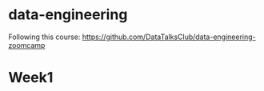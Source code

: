 # data-engineering
Following this course: https://github.com/DataTalksClub/data-engineering-zoomcamp

# Week1
